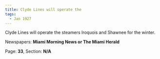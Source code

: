 ```yaml
---  
title: Clyde Lines will operate the  
tags:  
  - Jan 1927  
---  
```

  
Clyde Lines will operate the steamers Iroquois and Shawnee for the winter.  
  
Newspapers: **Miami Morning News or The Miami Herald**  
  
Page: **33**, Section: **N/A** 

